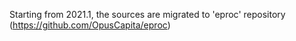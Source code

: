 Starting from 2021.1, the sources are migrated to 'eproc' repository (https://github.com/OpusCapita/eproc)